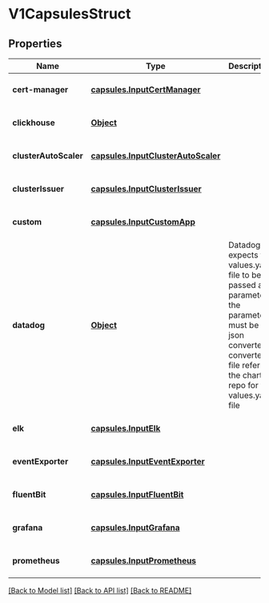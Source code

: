 # V1CapsulesStruct
## Properties

Name | Type | Description | Notes
------------ | ------------- | ------------- | -------------
**cert-manager** | [**capsules.InputCertManager**](capsules.InputCertManager.md) |  | [optional] [default to null]
**clickhouse** | [**Object**](.md) |  | [optional] [default to null]
**clusterAutoScaler** | [**capsules.InputClusterAutoScaler**](capsules.InputClusterAutoScaler.md) |  | [optional] [default to null]
**clusterIssuer** | [**capsules.InputClusterIssuer**](capsules.InputClusterIssuer.md) |  | [optional] [default to null]
**custom** | [**capsules.InputCustomApp**](capsules.InputCustomApp.md) |  | [optional] [default to null]
**datadog** | [**Object**](.md) | Datadog expects the values.yaml file to be passed as a parameter the parameter must be a json converted converted file  refer to the charts repo for the values.yaml file | [optional] [default to null]
**elk** | [**capsules.InputElk**](capsules.InputElk.md) |  | [optional] [default to null]
**eventExporter** | [**capsules.InputEventExporter**](capsules.InputEventExporter.md) |  | [optional] [default to null]
**fluentBit** | [**capsules.InputFluentBit**](capsules.InputFluentBit.md) |  | [optional] [default to null]
**grafana** | [**capsules.InputGrafana**](capsules.InputGrafana.md) |  | [optional] [default to null]
**prometheus** | [**capsules.InputPrometheus**](capsules.InputPrometheus.md) |  | [optional] [default to null]

[[Back to Model list]](../README.md#documentation-for-models) [[Back to API list]](../README.md#documentation-for-api-endpoints) [[Back to README]](../README.md)

